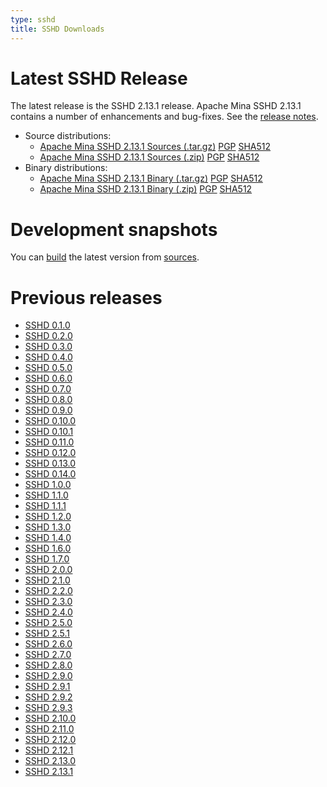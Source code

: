 ```yaml
---
type: sshd
title: SSHD Downloads
---
```


# Latest SSHD Release

The latest release is the SSHD 2.13.1 release.
Apache Mina SSHD 2.13.1 contains a number of enhancements and bug-fixes. See the [release notes](download_2.13.1.md).

* Source distributions:
    * [Apache Mina SSHD 2.13.1 Sources (.tar.gz)](https://www.apache.org/dyn/closer.lua/mina/sshd/2.13.1/apache-sshd-2.13.1-src.tar.gz) [PGP](https://www.apache.org/dist/mina/sshd/2.13.1/apache-sshd-2.13.1-src.tar.gz.asc) [SHA512](https://www.apache.org/dist/mina/sshd/2.13.1/apache-sshd-2.13.1-src.tar.gz.sha512)
    * [Apache Mina SSHD 2.13.1 Sources (.zip)](https://www.apache.org/dyn/closer.lua/mina/sshd/2.13.1/apache-sshd-2.13.1-src.zip) [PGP](https://www.apache.org/dist/mina/sshd/2.13.1/apache-sshd-2.13.1-src.zip.asc) [SHA512](https://www.apache.org/dist/mina/sshd/2.13.1/apache-sshd-2.13.1-src.zip.sha512)
* Binary distributions:
    * [Apache Mina SSHD 2.13.1 Binary (.tar.gz)](https://www.apache.org/dyn/closer.lua/mina/sshd/2.13.1/apache-sshd-2.13.1.tar.gz) [PGP](https://www.apache.org/dist/mina/sshd/2.13.1/apache-sshd-2.13.1.tar.gz.asc) [SHA512](https://www.apache.org/dist/mina/sshd/2.13.1/apache-sshd-2.13.1.tar.gz.sha512)
    * [Apache Mina SSHD 2.13.1 Binary (.zip)](https://www.apache.org/dyn/closer.lua/mina/sshd/2.13.1/apache-sshd-2.13.1.zip) [PGP](https://www.apache.org/dist/mina/sshd/2.13.1/apache-sshd-2.13.1.zip.asc) [SHA512](https://www.apache.org/dist/mina/sshd/2.13.1/apache-sshd-2.13.1.zip.sha512)

# Development snapshots

You can [build](building.html) the latest version from [sources](sources.html).

# Previous releases

* [SSHD 0.1.0](download_0.1.0.html)
* [SSHD 0.2.0](download_0.2.0.html)
* [SSHD 0.3.0](download_0.3.0.html)
* [SSHD 0.4.0](download_0.4.0.html)
* [SSHD 0.5.0](download_0.5.0.html)
* [SSHD 0.6.0](download_0.6.0.html)
* [SSHD 0.7.0](download_0.7.0.html)
* [SSHD 0.8.0](download_0.8.0.html)
* [SSHD 0.9.0](download_0.9.0.html)
* [SSHD 0.10.0](download_0.10.0.html)
* [SSHD 0.10.1](download_0.10.1.html)
* [SSHD 0.11.0](download_0.11.0.html)
* [SSHD 0.12.0](download_0.12.0.html)
* [SSHD 0.13.0](download_0.13.0.html)
* [SSHD 0.14.0](download_0.14.0.html)
* [SSHD 1.0.0](download_1.0.0.html)
* [SSHD 1.1.0](download_1.1.0.html)
* [SSHD 1.1.1](download_1.1.1.html)
* [SSHD 1.2.0](download_1.2.0.html)
* [SSHD 1.3.0](download_1.3.0.html)
* [SSHD 1.4.0](download_1.4.0.html)
* [SSHD 1.6.0](download_1.6.0.html)
* [SSHD 1.7.0](download_1.7.0.html)
* [SSHD 2.0.0](download_2.0.0.html)
* [SSHD 2.1.0](download_2.1.0.html)
* [SSHD 2.2.0](download_2.2.0.html)
* [SSHD 2.3.0](download_2.3.0.html)
* [SSHD 2.4.0](download_2.4.0.html)
* [SSHD 2.5.0](download_2.5.0.html)
* [SSHD 2.5.1](download_2.5.1.html)
* [SSHD 2.6.0](download_2.6.0.html)
* [SSHD 2.7.0](download_2.7.0.html)
* [SSHD 2.8.0](download_2.8.0.html)
* [SSHD 2.9.0](download_2.9.0.html)
* [SSHD 2.9.1](./download_2.9.1.html)
* [SSHD 2.9.2](./download_2.9.2.html)
* [SSHD 2.9.3](./download_2.9.3.html)
* [SSHD 2.10.0](./download_2.10.0.html)
* [SSHD 2.11.0](./download_2.11.0.html)
* [SSHD 2.12.0](./download_2.12.0.html)
* [SSHD 2.12.1](./download_2.12.1.html)
* [SSHD 2.13.0](./download_2.13.0.html)
* [SSHD 2.13.1](./download_2.13.1.html)

